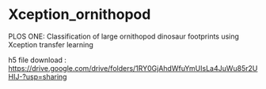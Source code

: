 # Xception_ornithopod
PLOS ONE: Classification of large ornithopod dinosaur footprints using Xception transfer learning 


h5 file download : https://drive.google.com/drive/folders/1RY0GjAhdWfuYmUIsLa4JuWu85r2UHIJ-?usp=sharing
